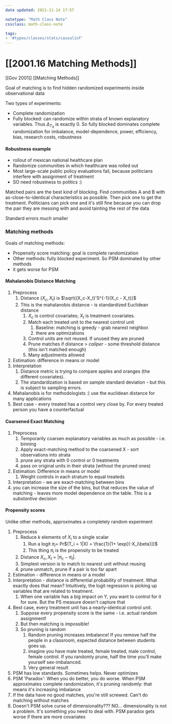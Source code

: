 ```yaml
---
date updated: 2021-11-14 17:57

notetype: "Math Class Note"
cssclass: math-class-note

tags: 
- '#types/classes/stats/causalinf'
---
```


# [[2001.16 Matching Methods]]
[[Gov 2001]]
[[Matching Methods]]

Goal of matching is to find hidden randomized experiments inside observational data

Two types of experiments:
- Complete randomization
- Fully blocked: can randomize within strata of known explanatory variables. Thus $\Delta_{T_X}$ is exactly 0. So fully blocked dominates complete randomization for imbalance, model-dependence, power, efficiency, bias, research costs, robustness

#### Robustness example
- rollout of mexican national healthcare plan
- Randomize communities in which healthcare was rolled out 
- Most large-scale public policy evaluations fail, because politicians interfere with assignment of treatment
- SO need robustness to politics :)

Matched pairs are the best kind of blocking. Find communities A and B with as-close-to-identical characteristics as possible. Then pick one to get the treatment. Politicians can pick one and it's still fine because you can drop the pair they are messing with and avoid tainting the rest of the data

Standard errors _much_ smaller

### Matching methods

Goals of matching methods:
- Propensity score matching: goal is complete randomization
- Other methods: fully blocked experiment. So PSM dominated by other methods
- it gets worse for PSM


#### Mahalanobis Distance Matching

1. Preprocess
	1. Distance $(X_c, X_t)$ is $\sqrt{(X_c-X_t)'S^{-1}(X_c - X_t)}$
	2. This is the mahalanobis distance - is standardized Euclidean distance 
		1. $X_c$ is control covariates; $X_t$ is treatment covariates. 
		2. Match each treated unit to the nearest control unit
			1. Baseline: matching is greedy - grab nearest neighbor.
			2. there are optimizations
		3. Control units are not reused. If unused they are pruned
		4. Prune matches if distance > _caliper_ - some threshold distance (this isn't matched enough)
		5. Many adjustments allowed
2. Estimation: difference in means or model
3. Interpretation
	1. Distance metric is trying to compare apples and oranges (the different covariates). 
	2. The standardization is based on sample standard deviation - but this is subject to sampling errors. 
4. Mahalanobis is for methodologists :) use the euclidean distance for many applications
5. Best case - every treated has a control very close by. For every treated person you have a counterfactual


#### Coarsened Exact Matching

1. Preprocess
	1. Temporarily coarsen explanatory variables as much as possible - i.e. binning
	2. Apply exact-matching method to the coarsened X - sort observations into strata
	3. prune any strata with 0 control or 0 treatments
	4. pass on original units in their strata (without the pruned ones)
2. Estimation: Difference in means or model
	1. Weight controls in each stratum to equal treateds
3. Interpretation - we are exact-matching between bins
4. you can increase the size of the bins, but that reduces the value of matching - leaves more model dependence on the table. This is a _substantive_ decision

#### Propensity scores

Unlike other methods, approximates a completely random experiment

1. Preprocess
	1. Reduce $k$ elements of $X_i$ to a single scalar 
		1. Run a logit $\pi_i =$ Pr$(T_i = 1|X) = \frac{1}{1+ \exp[{-X_i\beta}]}$
		2. This thing $\pi_i$ is the propensity to be treated
	3. Distance $X_c, X_t$ = $|\pi_c - \pi_t|$. 
	4. Simplest version is to match to nearest unit without reusing
	5. prune unmatch, prune if a pair is too far apart
2. Estimation - difference in means or a model
3. Interpretation - distance is differential probability of treatment. What exactly does that mean? Intuitively, the logit regression is picking up variables that are related to treatment. 
	1. When one variable has a big impact on Y, you want to control for it for sure. But the PS measure doesn't capture that
4. Best case, every treatment unit has a nearly-identical control unit. 
	1. Suppose every propensity score is the same - i.e. actual random assignment!
	2. But then matching is impossible!
	3. So pruning is random
		1. Random pruning increases imbalance! If you remove half the people in a classroom, expected distance between students goes up. 
		2. imagine you have male treated, female treated, male control, female control. If you randomly prune, half the time you'll make yourself sex-imbalanced. 
		3. Very general result
5. PSM has low standards. Sometimes helps. Never optimizes
6. PSM 'Paradox': When you do better, you do worse. When PSM approximates complete randomization, it's pruning randomly: that means it's increasing imbalance
7. If the data have no good matches, you're still screwed. Can't do matching without matches
8. Doesn't PSM solve curse of dimensionality??? NO... dimensionality is not a problem. It's something you need to deal with. PSM paradox gets worse if there are more covariates



